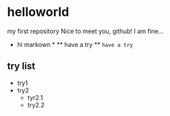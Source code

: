 # helloworld
my first repository
Nice to meet you, github!
I am fine...
* hi markown *
** have a try **
` have a try `
## try list
+ try1
+ try2
  + tyr2.1
  + try2.2



  
